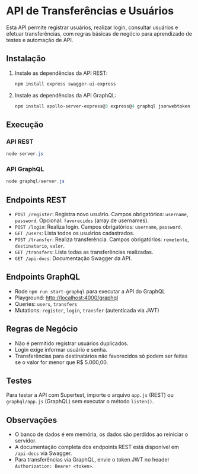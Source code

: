 # API de Transferências e Usuários

Esta API permite registrar usuários, realizar login, consultar usuários e efetuar transferências, com regras básicas de negócio para aprendizado de testes e automação de API.

## Instalação

1. Instale as dependências da API REST:
   ```powershell
   npm install express swagger-ui-express
   ```

2. Instale as dependências da API GraphQL:
   ```powershell
   npm install apollo-server-express@3 express@4 graphql jsonwebtoken
   ```

## Execução

### API REST
```powershell
node server.js
```

### API GraphQL
```powershell
node graphql/server.js
```

## Endpoints REST

- `POST /register`: Registra novo usuário. Campos obrigatórios: `username`, `password`. Opcional: `favorecidos` (array de usernames).
- `POST /login`: Realiza login. Campos obrigatórios: `username`, `password`.
- `GET /users`: Lista todos os usuários cadastrados.
- `POST /transfer`: Realiza transferência. Campos obrigatórios: `remetente`, `destinatario`, `valor`.
- `GET /transfers`: Lista todas as transferências realizadas.
- `GET /api-docs`: Documentação Swagger da API.

## Endpoints GraphQL

- Rode `npm run start-graphql` para executar a API do GraphQL 
- Playground: [http://localhost:4000/graphql](http://localhost:4000/graphql)
- Queries: `users`, `transfers`
- Mutations: `register`, `login`, `transfer` (autenticada via JWT)

## Regras de Negócio

- Não é permitido registrar usuários duplicados.
- Login exige informar usuário e senha.
- Transferências para destinatários não favorecidos só podem ser feitas se o valor for menor que R$ 5.000,00.

## Testes

Para testar a API com Supertest, importe o arquivo `app.js` (REST) ou `graphql/app.js` (GraphQL) sem executar o método `listen()`.

## Observações

- O banco de dados é em memória, os dados são perdidos ao reiniciar o servidor.
- A documentação completa dos endpoints REST está disponível em `/api-docs` via Swagger.
- Para transferências via GraphQL, envie o token JWT no header `Authorization: Bearer <token>`.
